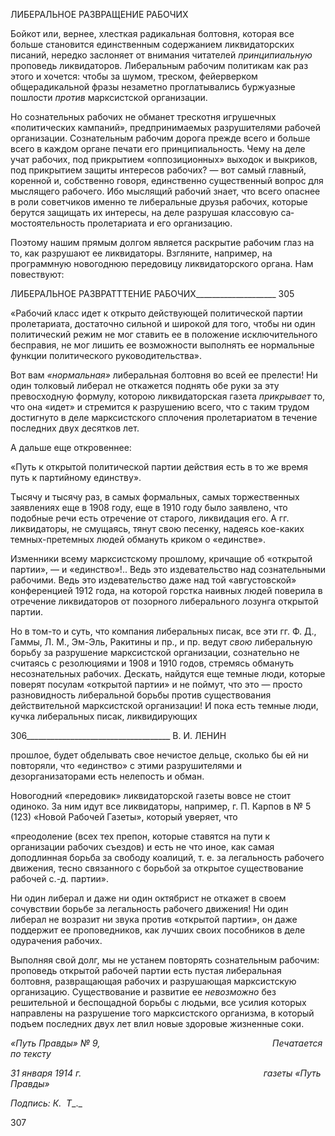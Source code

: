 ЛИБЕРАЛЬНОЕ РАЗВРАЩЕНИЕ РАБОЧИХ

Бойкот или, вернее, хлесткая радикальная болтовня, которая все больше становится единственным содержанием ликвидаторских писаний, нередко заслоняет от внимания читателей _принципиальную_ проповедь ликвидаторов. Либеральным рабочим политикам как раз этого и хочется: чтобы за шумом, треском, фейерверком общерадикальной фра­зы незаметно проглатывались буржуазные пошлости _против_ марксистской организа­ции.

Но сознательных рабочих не обманет трескотня игрушечных «политических кампа­ний», предпринимаемых разрушителями рабочей организации. Сознательным рабочим дорога прежде всего и больше всего в каждом органе печати его принципиальность. Чему на деле учат рабочих, под прикрытием «оппозиционных» выходок и выкриков, под прикрытием защиты интересов рабочих? — вот самый главный, коренной и, собст­венно говоря, единственно существенный вопрос для мыслящего рабочего. Ибо мыс­лящий рабочий знает, что всего опаснее в роли советчиков именно те либеральные дру­зья рабочих, которые берутся защищать их интересы, на деле разрушая классовую са­мостоятельность пролетариата и его организацию.

Поэтому нашим прямым долгом является раскрытие рабочим глаз на то, как разру­шают ее ликвидаторы. Взгляните, например, на программную новогоднюю передовицу ликвидаторского органа. Нам повествуют:

  

ЛИБЕРАЛЬНОЕ РАЗВРАТТТЕНИЕ РАБОЧИХ____________________ 305

«Рабочий класс идет к открыто действующей политической партии пролетариата, достаточно сильной и широкой для того, чтобы ни один политический режим не мог ставить ее в положение исключительно­го бесправия, не мог лишить ее возможности выполнять ее нормальные функции политического руково­дительства».

Вот вам _«нормальная»_ либеральная болтовня во всей ее прелести! Ни один толковый либерал не откажется поднять обе руки за эту превосходную формулу, которою ликви­даторская газета _прикрывает_ то, что она «идет» и стремится к разрушению всего, что с таким трудом достигнуто в деле марксистского сплочения пролетариатом в течение по­следних двух десятков лет.

А дальше еще откровеннее:

«Путь к открытой политической партии действия есть в то же время путь к партийному единству».

Тысячу и тысячу раз, в самых формальных, самых торжественных заявлениях еще в 1908 году, еще в 1910 году было заявлено, что подобные речи есть отречение от старо­го, ликвидация его. А гг. ликвидаторы, не смущаясь, тянут свою песенку, надеясь кое-каких темных-претемных людей обмануть криком о «единстве».

Изменники всему марксистскому прошлому, кричащие об «открытой партии», — и «единство»!.. Ведь это издевательство над сознательными рабочими. Ведь это издева­тельство даже над той «августовской» конференцией 1912 года, на которой горстка на­ивных людей поверила в отречение ликвидаторов от позорного либерального лозунга открытой партии.

Но в том-то и суть, что компания либеральных писак, все эти гг. Ф. Д., Гаммы, Л. М., Эм-Эль, Ракитины и пр., и пр. ведут _свою_ либеральную борьбу за разрушение маркси­стской организации, сознательно не считаясь с резолюциями и 1908 и 1910 годов, стре­мясь обмануть несознательных рабочих. Дескать, найдутся еще темные люди, которые поверят посулам «открытой партии» и не поймут, что это — просто разновидность ли­беральной борьбы против существования действительной марксистской организации! И пока есть темные люди, кучка либеральных писак, ликвидирующих

  

306____________________________________ В. И. ЛЕНИН

прошлое, будет обделывать свое нечистое дельце, сколько бы ей ни повторяли, что «единство» с этими разрушителями и дезорганизаторами есть нелепость и обман.

Новогодний «передовик» ликвидаторской газеты вовсе не стоит одиноко. За ним идут все ликвидаторы, например, г. П. Карпов в № 5 (123) «Новой Рабочей Газеты», который уверяет, что

«преодоление (всех тех препон, которые ставятся на пути к организации рабочих съездов) и есть не что иное, как самая доподлинная борьба за свободу коалиций, т. е. за легальность рабочего движения, тесно связанного с борьбой за открытое существование рабочей с.-д. партии».

Ни один либерал и даже ни один октябрист не откажет в своем сочувствии борьбе за легальность рабочего движения! Ни один либерал не возразит ни звука против «откры­той партии», он даже поддержит ее проповедников, как лучших своих пособников в де­ле одурачения рабочих.

Выполняя свой долг, мы не устанем повторять сознательным рабочим: проповедь открытой рабочей партии есть пустая либеральная болтовня, развращающая рабочих и разрушающая марксистскую организацию. Существование и развитие ее _невозможно_ без решительной и беспощадной борьбы с людьми, все усилия которых направлены на разрушение того марксистского организма, в который подъем последних двух лет влил новые здоровые жизненные соки.

_«Путь Правды» № 9,                                                                      Печатается по тексту_

_31 января 1914 г.                                                                          газеты «Путь Правды»_

_Подпись: К._  _Τ__._

  
307